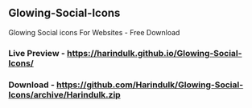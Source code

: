 ## Glowing-Social-Icons
Glowing Social icons For Websites - Free Download
### Live Preview - https://harindulk.github.io/Glowing-Social-Icons/
### Download - https://github.com/Harindulk/Glowing-Social-Icons/archive/Harindulk.zip

